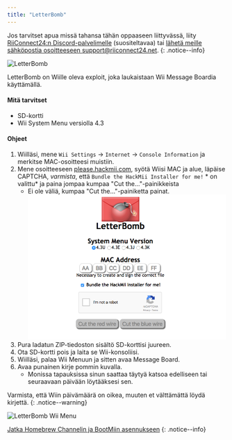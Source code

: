 ```yaml
---
title: "LetterBomb"
---
```


Jos tarvitset apua missä tahansa tähän oppaaseen liittyvässä, liity [RiiConnect24:n Discord-palvelimelle](https://discord.gg/rc24) (suositeltavaa) tai [ lähetä meille sähköpostia osoitteeseen support@riiconnect24.net](mailto:support@riiconnect24.net).
{: .notice--info}

![LetterBomb](/images/letterbomb.png)

LetterBomb on Wiille oleva exploit, joka laukaistaan Wii Message Boardia käyttämällä.

#### Mitä tarvitset
- SD-kortti
- Wii System Menu versiolla 4.3

#### Ohjeet


1. Wiilläsi, mene `Wii Settings` -> `Internet` -> `Console Information` ja merkitse MAC-osoitteesi muistiin.
1. Mene osoitteeseen [please.hackmii.com](https://please.hackmii.com), syötä Wiisi MAC ja alue, läpäise CAPTCHA, *varmista*, että `Bundle the HackMii Installer for me!` * on valittu* ja paina jompaa kumpaa "Cut the..."-painikkeista
   - Ei ole väliä, kumpaa "Cut the..."-painiketta painat. ![HackMii Screen](/images/Wii/LetterBomb-PC.png)
1. Pura ladatun ZIP-tiedoston sisältö SD-korttisi juureen.
1. Ota SD-kortti pois ja laita se Wii-konsoliisi.
1. Wiilläsi, palaa Wii Menuun ja sitten avaa Message Board.
1. Avaa punainen kirje pommin kuvalla.
   - Monissa tapauksissa sinun saattaa täytyä katsoa edelliseen tai seuraavaan päivään löytääksesi sen.

Varmista, että Wiin päivämäärä on oikea, muuten et välttämättä löydä kirjettä.
{: .notice--warning}


![LetterBomb Wii Menu](/images/Wii/LetterBomb-Wii.png)

[Jatka Homebrew Channelin ja BootMiin asennukseen](hbc)
{: .notice--info}
